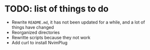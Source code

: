 # TODO: list of things to do

* Rewrite `README.md`, it has not been updated for a while, and a lot of things have changed
* Reorganized directories
* Rewritte scripts because they not work
* Add curl to install NvimPlug
